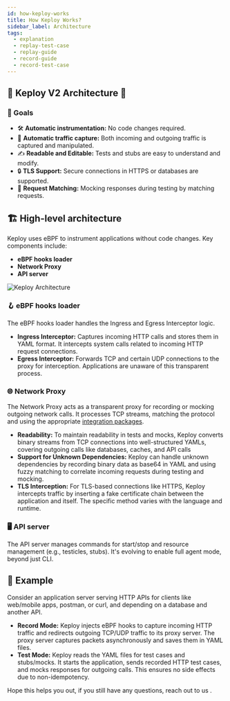 ```yaml
---
id: how-keploy-works
title: How Keploy Works?
sidebar_label: Architecture
tags:
  - explanation
  - replay-test-case
  - replay-guide
  - record-guide
  - record-test-case
---
```


## 🌟 Keploy V2 Architecture 🌟

### 🎯 Goals

- 🛠 **Automatic instrumentation:** No code changes required.
- 📡 **Automatic traffic capture:** Both incoming and outgoing traffic is captured and manipulated.
- ✍️ **Readable and Editable:** Tests and stubs are easy to understand and modify.
- 🔒 **TLS Support:** Secure connections in HTTPS or databases are supported.
- 🔄 **Request Matching:** Mocking responses during testing by matching requests.

## 🏗 High-level architecture

Keploy uses eBPF to instrument applications without code changes. Key components include:

- **eBPF hooks loader**
- **Network Proxy**
- **API server**

<img src="/docs/img/oss/keploy-arch.png?raw=true" alt="Keploy Architecture"/>

### 🪝 eBPF hooks loader

The eBPF hooks loader handles the Ingress and Egress Interceptor logic.

- **Ingress Interceptor:** Captures incoming HTTP calls and stores them in YAML format. It intercepts system calls related to incoming HTTP request connections.
- **Egress Interceptor:** Forwards TCP and certain UDP connections to the proxy for interception. Applications are unaware of this transparent process.

### 🌐 Network Proxy

The Network Proxy acts as a transparent proxy for recording or mocking outgoing network calls. It processes TCP streams, matching the protocol and using the appropriate [integration packages](https://github.com/keploy/keploy/tree/main/pkg/core/proxy/integrations).

- **Readability:** To maintain readability in tests and mocks, Keploy converts binary streams from TCP connections into well-structured YAMLs, covering outgoing calls like databases, caches, and API calls
- **Support for Unknown Dependencies:** Keploy can handle unknown dependencies by recording binary data as base64 in YAML and using fuzzy matching to correlate incoming requests during testing and mocking.
- **TLS Interception:** For TLS-based connections like HTTPS, Keploy intercepts traffic by inserting a fake certificate chain between the application and itself. The specific method varies with the language and runtime.

### 🖥 API server

The API server manages commands for start/stop and resource management (e.g., testicles, stubs). It's evolving to enable full agent mode, beyond just CLI.

## 🧪 Example

Consider an application server serving HTTP APIs for clients like web/mobile apps, postman, or curl, and depending on a database and another API.

- **Record Mode:** Keploy injects eBPF hooks to capture incoming HTTP traffic and redirects outgoing TCP/UDP traffic to its proxy server. The proxy server captures packets asynchronously and saves them in YAML files.
- **Test Mode:** Keploy reads the YAML files for test cases and stubs/mocks. It starts the application, sends recorded HTTP test cases, and mocks responses for outgoing calls. This ensures no side effects due to non-idempotency.

Hope this helps you out, if you still have any questions, reach out to us .
